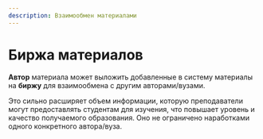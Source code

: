 ```yaml
---
description: Взаимообмен материалами
---
```


# Биржа материалов

**Автор** материала может выложить добавленные в систему материалы на **биржу** для взаимообмена с другим авторами/вузами.

Это сильно расширяет объем информации, которую преподаватели могут предоставлять студентам для изучения, что повышает уровень и качество получаемого образования. Оно не ограничено  наработками одного конкретного автора/вуза.
